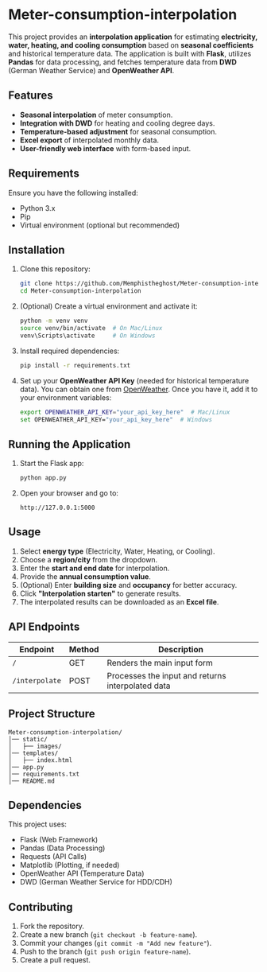 # Meter-consumption-interpolation

This project provides an **interpolation application** for estimating **electricity, water, heating, and cooling consumption** based on **seasonal coefficients** and historical temperature data. The application is built with **Flask**, utilizes **Pandas** for data processing, and fetches temperature data from **DWD** (German Weather Service) and **OpenWeather API**.

## Features

- **Seasonal interpolation** of meter consumption.
- **Integration with DWD** for heating and cooling degree days.
- **Temperature-based adjustment** for seasonal consumption.
- **Excel export** of interpolated monthly data.
- **User-friendly web interface** with form-based input.

## Requirements

Ensure you have the following installed:
- Python 3.x
- Pip
- Virtual environment (optional but recommended)

## Installation

1. Clone this repository:
   ```sh
   git clone https://github.com/Memphistheghost/Meter-consumption-interpolation.git
   cd Meter-consumption-interpolation
   ```

2. (Optional) Create a virtual environment and activate it:
   ```sh
   python -m venv venv
   source venv/bin/activate  # On Mac/Linux
   venv\Scripts\activate     # On Windows
   ```

3. Install required dependencies:
   ```sh
   pip install -r requirements.txt
   ```

4. Set up your **OpenWeather API Key** (needed for historical temperature data). You can obtain one from [OpenWeather](https://openweathermap.org/). Once you have it, add it to your environment variables:
   ```sh
   export OPENWEATHER_API_KEY="your_api_key_here"  # Mac/Linux
   set OPENWEATHER_API_KEY="your_api_key_here"  # Windows
   ```

## Running the Application

1. Start the Flask app:
   ```sh
   python app.py
   ```

2. Open your browser and go to:
   ```
   http://127.0.0.1:5000
   ```

## Usage

1. Select **energy type** (Electricity, Water, Heating, or Cooling).
2. Choose a **region/city** from the dropdown.
3. Enter the **start and end date** for interpolation.
4. Provide the **annual consumption value**.
5. (Optional) Enter **building size** and **occupancy** for better accuracy.
6. Click **"Interpolation starten"** to generate results.
7. The interpolated results can be downloaded as an **Excel file**.

## API Endpoints

| Endpoint      | Method | Description |
|--------------|--------|-------------|
| `/`          | GET    | Renders the main input form |
| `/interpolate` | POST | Processes the input and returns interpolated data |

## Project Structure
```
Meter-consumption-interpolation/
│── static/
│   ├── images/
│── templates/
│   ├── index.html
│── app.py
│── requirements.txt
│── README.md
```

## Dependencies

This project uses:
- Flask (Web Framework)
- Pandas (Data Processing)
- Requests (API Calls)
- Matplotlib (Plotting, if needed)
- OpenWeather API (Temperature Data)
- DWD (German Weather Service for HDD/CDH)

## Contributing

1. Fork the repository.
2. Create a new branch (`git checkout -b feature-name`).
3. Commit your changes (`git commit -m "Add new feature"`).
4. Push to the branch (`git push origin feature-name`).
5. Create a pull request.
